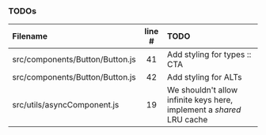 ### TODOs
| Filename | line # | TODO
|:------|:------:|:------
| src/components/Button/Button.js | 41 | Add styling for types :: CTA | WARNING | CONFIRMATION
| src/components/Button/Button.js | 42 | Add styling for ALTs
| src/utils/asyncComponent.js | 19 | We shouldn't allow infinite keys here, implement a *shared* LRU cache